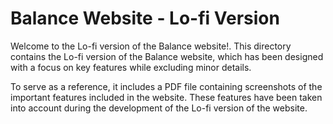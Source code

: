 # Balance Website - Lo-fi Version

Welcome to the Lo-fi version of the Balance website!. This directory contains the Lo-fi version of the Balance website, which has been designed with a focus on key features while excluding minor details. 

To serve as a reference, it includes a PDF file containing screenshots of the important features included in the website. These features have been taken into account during the development of the Lo-fi version of the website.
